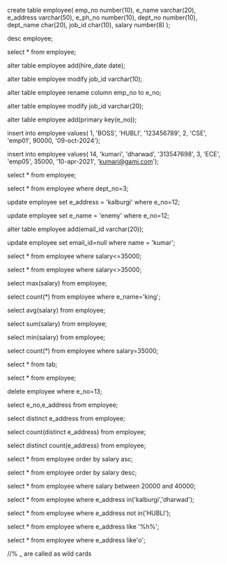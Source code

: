 create table employee(
emp_no number(10),
e_name varchar(20),
e_address varchar(50),
e_ph_no number(10),
dept_no number(10),
dept_name char(20),
job_id char(10),
salary number(8)
);

desc employee;

select * from employee;

alter table employee add(hire_date date);

alter table employee modify job_id varchar(10);

alter table employee rename column emp_no to e_no;

alter table employee modify job_id varchar(20);

alter table employee add(primary key(e_no));

insert into employee values(
1,
'BOSS',
'HUBLI',
'123456789',
2,
'CSE',
'emp01',
90000,
'09-oct-2024');

insert into employee values(
14,
'kumari',
'dharwad',
'313547698',
3,
'ECE',
'emp05',
35000,
'10-apr-2021',
'kumari@gami.com');

select * from employee;

select * from employee where dept_no=3;

update employee set e_address = 'kalburgi' where e_no=12;

update employee set e_name = 'enemy' where e_no=12;

alter table employee add(email_id varchar(20));

update employee set email_id=null where name = 'kumar';

select * from employee where salary<=35000;

select * from employee where salary<>35000; 

select max(salary) from employee;

select count(*) from employee where e_name='king';

select avg(salary) from employee;

select sum(salary) from employee;

select min(salary) from employee;

select count(*) from employee where salary=35000;

select * from tab;

select * from employee; 

delete employee where e_no=13;

select e_no,e_address from employee;

select distinct e_address from employee;

select count(distinct e_address) from employee;

select distinct count(e_address) from employee;

select * from employee order by salary asc;

select * from employee order by salary desc;

select * from employee where salary between 20000 and 40000;

select * from employee where e_address in('kalburgi','dharwad');

select * from employee where e_address not in('HUBLI');

select * from employee where e_address like '%h%';

select * from employee where e_address like'_o_';

//% _ are called as wild cards
